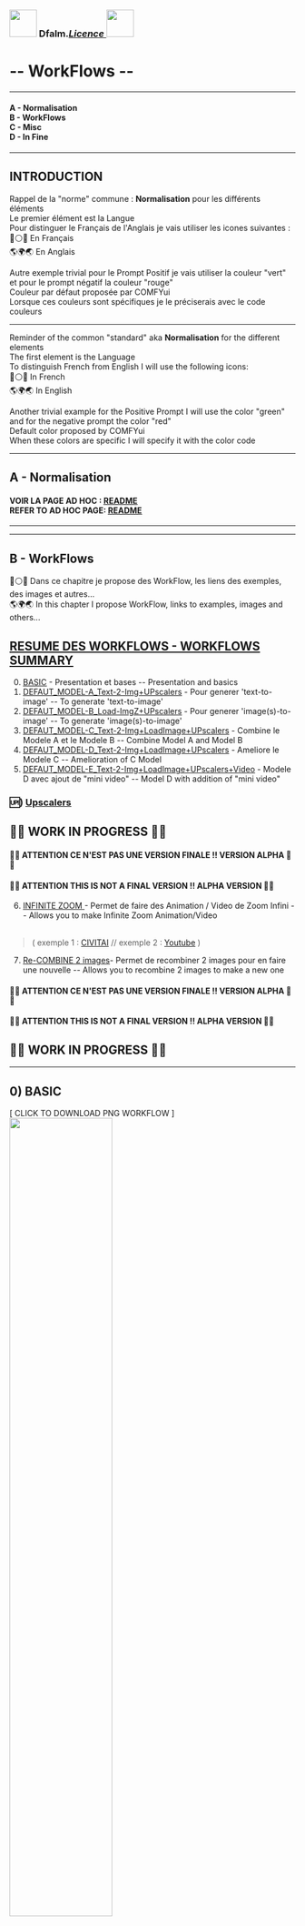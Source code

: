 ### <a href="https://creativecommons.org/publicdomain/zero/1.0/"><img src="https://raw.githubusercontent.com/Dfalm-Original/COMFYui/main/images/CC-0-Violet.png" height="48"></a> Dfalm.<i>[Licence ](https://github.com/Dfalm-Original/COMFYui?tab=License-1-ov-file)</i><a href="https://fr.wikipedia.org/wiki/WTFPL"><img src="https://raw.githubusercontent.com/Dfalm-Original/COMFYui/main/images/WTFPL_logo.svg.png" height="48"></a>
# **-- WorkFlows --**
<hr>

#### A - Normalisation<br>B - WorkFlows<br>C - Misc<br>D - In Fine
----
## INTRODUCTION
Rappel de la "norme" commune : **Normalisation** pour les différents éléments<br>
Le premier élément est la Langue<br>
Pour distinguer le Français de l'Anglais je vais utiliser les icones suivantes :<br>
🔵⚪️🔴 En Français<br>
🌎🌍🌏 En Anglais

Autre exemple trivial pour le Prompt Positif je vais utiliser la couleur "vert" et pour le prompt négatif la couleur "rouge"<br>
Couleur par défaut proposée par COMFYui<br>
Lorsque ces couleurs sont spécifiques je le préciserais avec le code couleurs

---
Reminder of the common "standard" aka **Normalisation** for the different elements<br>
The first element is the Language<br>
To distinguish French from English I will use the following icons:<br>
🔵⚪️🔴 In French<br>
🌎🌍🌏 In English<br>

Another trivial example for the Positive Prompt I will use the color "green" and for the negative prompt the color "red"<br>
Default color proposed by COMFYui<br>
When these colors are specific I will specify it with the color code

---
## A - Normalisation
#### VOIR LA PAGE AD HOC :  [ <u>README</u> ](https://github.com/Dfalm-Original/COMFYui)<br>REFER TO AD HOC PAGE: [ <u>README</u> ](https://github.com/Dfalm-Original/COMFYui)


-----
-----

## B - WorkFlows
🔵⚪️🔴 Dans ce chapitre je propose des WorkFlow, les liens des exemples, des images et autres...<br>🌎🌍🌏 In this chapter I propose WorkFlow, links to examples, images and others...

## [RESUME DES WORKFLOWS - WORKFLOWS SUMMARY ](Dfalm_Workflows.md)

0) <u>[BASIC](BASIC.md)</u> - Presentation et bases -- Presentation and basics
1) <u>[DEFAUT_MODEL-A_Text-2-Img+UPscalers](DEFAUT_MODEL-A.md)</u> - Pour generer 'text-to-image' -- To generate 'text-to-image'
2) <u>[DEFAUT_MODEL-B_Load-ImgZ+UPscalers](DEFAUT_MODEL-B.md)</u> - Pour generer 'image(s)-to-image' -- To generate 'image(s)-to-image'
3) <u>[DEFAUT_MODEL-C_Text-2-Img+LoadImage+UPscalers](DEFAUT_MODEL-C.md)</u> - Combine le Modele A et le Modele B -- Combine Model A and Model B
4) <u>[DEFAUT_MODEL-D_Text-2-Img+LoadImage+UPscalers](DEFAUT_MODEL-D.md)</u> - Ameliore le Modele C -- Amelioration of C Model
5) <u>[DEFAUT_MODEL-E_Text-2-Img+LoadImage+UPscalers+Video](DEFAUT_MODEL-E.md)</u> - Modele D avec ajout de "mini video" -- Model D with addition of "mini video"

### 🆙) <u>[Upscalers](Upscalers.md)</u>

## 🚧🚧 WORK IN PROGRESS 🚧🚧

#### 🚨🚨 ATTENTION CE N'EST PAS UNE VERSION FINALE !! VERSION ALPHA 🚨🚨
#### 🚨🚨 ATTENTION THIS IS NOT A FINAL VERSION !! ALPHA VERSION 🚨🚨
6) <u> [INFINITE ZOOM](Infinite-Zoom.md) </u>- Permet de faire des Animation / Video de Zoom Infini -- Allows you to make Infinite Zoom Animation/Video<br><br>
> (  exemple 1 : [CIVITAI](https://civitai.com/images/34925284) // exemple 2 : [Youtube](https://youtube.com/shorts/W1ugyeAG0Ys)  )<br> 

7) <u> [Re-COMBINE 2 images](Combine.md)</u>- Permet de recombiner 2 images pour en faire une nouvelle -- Allows you to recombine 2 images to make a new one<br>
#### 🚨🚨 ATTENTION CE N'EST PAS UNE VERSION FINALE !! VERSION ALPHA 🚨🚨
#### 🚨🚨 ATTENTION THIS IS NOT A FINAL VERSION !! ALPHA VERSION 🚨🚨
## 🚧🚧 WORK IN PROGRESS 🚧🚧 


<hr>

## 0) BASIC
[ CLICK TO DOWNLOAD PNG WORKFLOW ]<br>
<a href="Defaut/BASIC.png"><img src="Defaut/images/BASIC-V1.00-notes.jpg" width="60%"></a><br>

🔵⚪️🔴  Remplace le workflow **"default"**<br>  🌎🌍🌏 Replaces **"default"** workflow<br>
<img src="Defaut/images/default.png" width="30%"><br>

## 🔵⚪️🔴 VOIR LE WORKFLOW EN DETAIL  [ CLICK ] [BASIC](BASIC.md)<br>🌎🌍🌏 SEE THE WORKFLOW IN DETAIL [ CLICK ] [BASIC](BASIC.md)

### - Pour les UPScaler voir le chapitre idoine / UPScaler go to : <u>🆙 [Upscalers](Upscalers.md) </u>

<hr>

## I) -A-  DEFAUT_MODEL-A_Text-2-Img+UPscalers
[ CLICK TO DOWNLOAD PNG WORKFLOW ]<br>
<a href="Defaut/DEFAUT_MODEL-A_Text-2-Img+UPscalers.png"><img src="Defaut/images/DEFAUT_MODEL-A_Text-2-Img+UPscalersV1.00-notes.jpg" height="50%"></a><br>  


## 🔵⚪️🔴 Permet de faire *text-to-image* avec des options de *prompts* et la possibilité d'*UPScaler* l'image rendue <br>
#### ( Par defaut les deux UPscalers sont désactivés ❌ )
### Toutes les Options restent comnunes [ [BASIC](BASIC.md) ] :

## 🌎🌍🌏 Allows to do *text-to-image* with *prompts* options and the ability to *UPScaler* the rendered image <br>
#### ( By default both UPscalers are disabled ❌ )
### All Options remain common [ [BASIC](BASIC.md) ] :

## 🔵⚪️🔴 VOIR LE WORKFLOW EN DETAIL  [ CLICK ] [DEFAUT_MODEL-A_Text-2-Img+UPscalers](DEFAUT_MODEL-A.md)<br>🌎🌍🌏 SEE THE WORKFLOW IN DETAIL [ CLICK ] [DEFAUT_MODEL-A_Text-2-Img+UPscalers](DEFAUT_MODEL-A.md)

### - Pour les UPScaler voir le chapitre idoine / UPScaler go to : <u>🆙 [Upscalers](Upscalers.md) </u>

<hr>

## II) -B- DEFAUT_MODEL-B_Load-ImgZ+UPscalers
[ CLICK TO DOWNLOAD PNG WORKFLOW ]<br>
<a href="Defaut/DEFAUT_MODEL-B_Load-ImgZ+UPscalers.png"><img src="Defaut/images/DEFAUT_MODEL-B_Load-ImgZ+UPscalersV1.00-notes.jpg" height="50%"></a><br>

## 🔵⚪️🔴 Permet d'Upscaler des images avec 2 Upscalers<br>
#### ( Par defaut l'UPscaler "Hires/Lent" U2💜 est désactivé ❌ )
### Toutes les Options restent comnunes [ [BASIC](BASIC.md) ] :

## 🌎🌍🌏 Allows to Upscale images with 2 Upscalers<br>
#### ( By default the "Hires/Lent" U2💜 UPscaler is disabled ❌ )
### All Options remain common [ [BASIC](BASIC.md) ] :

## 🔵⚪️🔴 VOIR LE WORKFLOW EN DETAIL  [ CLICK ] [DEFAUT_MODEL-B_Load-ImgZ+UPscalers](DEFAUT_MODEL-B.md)<br>🌎🌍🌏 SEE THE WORKFLOW IN DETAIL [ CLICK ] [DEFAUT_MODEL-B_Load-ImgZ+UPscalers](DEFAUT_MODEL-B.md)

### - Pour les UPScaler voir le chapitre idoine / UPScaler go to : <u>🆙 [Upscalers](Upscalers.md) </u>

<hr>

## III) - C - DEFAUT_MODEL-C_Text-2-Img+LoadImage+UPscalers 
[ CLICK TO DOWNLOAD PNG WORKFLOW ]<br>
<a href="Defaut/DEFAUT_MODEL-C_Text-2-Img+LoadImage+UPscalers.png"><img src="Defaut/images/DEFAUT_MODEL-C_Text-2-Img+LoadImage+UPscalersV1.00.jpg" height="50%">

### 🐞 BUG TRIVIAL 🐞 : - Bug Section
## 🔵⚪️🔴 Combine le Modele A et le Modele B<br>
A - Permet de faire *text-to-image* avec des options de *prompts* <br>
B - Permet de faire du *image-to-image* avec des options de *prompts* avec l'option '**denoise**' ( **💙 D** )<br>
### Toutes les Options restent comnunes [ [BASIC](BASIC.md) ] :

## 🌎🌍🌏 Combines Model A and Model B<br>
A - Allows you to do *text-to-image* with *prompts* options <br>
B - Allows you to do *image-to-image* with *prompts* options with the '**denoise**' option ( **💙 D** )<br>
### All Options remain common [ [BASIC](BASIC.md) ] :

## 🔵⚪️🔴 VOIR LE WORKFLOW EN DETAIL  [ CLICK ] [DEFAUT_MODEL-C_Text-2-Img+LoadImage+UPscalers](DEFAUT_MODEL-C.md) <br>🌎🌍🌏 SEE THE WORKFLOW IN DETAIL [ CLICK ] [DEFAUT_MODEL-C_Text-2-Img+LoadImage+UPscalers](DEFAUT_MODEL-C.md)

### - Pour les UPScaler voir le chapitre idoine / UPScaler go to : <u>🆙 [Upscalers](Upscalers.md) </u>

<hr>
<hr>
<hr>

## IV) - D - DEFAUT_MODEL-D_Text-2-Img+LoadImage+UPscalers + Boucle (Loop)
[ CLICK TO DOWNLOAD PNG WORKFLOW ]<br>
<a href="Defaut/DEFAUT_MODEL-D_Text-2-Img+LoadImage+UPscalers.png"><img src="Defaut/images/DEFAUT_MODEL-D_Text-2-Img+LoadImage+UPscalers-notes.jpg" height="50%">

### 🐞 BUG TRIVIAL 🐞 : - Bug Section
## 🔵⚪️🔴 Modele C Ameliore <br>
Rajoute une boucle (❤️ Loop) et permet de re-injecter l'image generer pour la retravailler

## - **💜Loop** Choix de generation d'image
Choisir entre 5 options :
- [1] <b>text 2 image </b> -  Ksampler "calcul" de l'image <br>
- [2] <b>Load-Image </b>: une seule image <br>
- [3] <b>Load Batch image </b> / répertoire  <br>
- [4] <b>Load Image From URL </b>: depuis 'internet' <br>
- Option 5 : 💜 [5]  <b>Image Receiver</b> Boucle = permet de re-injecter l'image produite pour la retravailler<br>


### Toutes les Options restent comnunes au [ [ modele C ](DEFAUT_MODEL-C.md) ] & au modele [ [BASIC](BASIC.md) ] :





## 🌎🌍🌏 Improved Model C <br>
Adds a ❤️Loop and allows to re-inject the generated image to rework it

## - **💜Loop** Image generation choice
Choose between 5 options:
- [1] <b>text 2 image</b> - Ksampler "calculation" of the image <br>
- [2] <b>Load-Image</b>: a single image <br>
- [3] <b>Load Batch image</b> / directory <br>
- [4] <b>Load Image From URL</b>: from 'internet' <br>
- Option 5 : 💜 [5]  <b>Image Receiver</b>Loop = allows you to re-inject the image produced to rework it<br>


### All Options remain common to the [ [ C model ](DEFAUT_MODEL-C.md) ] & to the [ [BASIC](BASIC.md) ] model:





## 🔵⚪️🔴 VOIR LE WORKFLOW EN DETAIL  [ CLICK ] [DEFAUT_MODEL-D_Text-2-Img+LoadImage+UPscalers](DEFAUT_MODEL-D.md) <br>🌎🌍🌏 SEE THE WORKFLOW IN DETAIL [ CLICK ] [DEFAUT_MODEL-D_Text-2-Img+LoadImage+UPscalers](DEFAUT_MODEL-D.md)

### - Pour les UPScaler voir le chapitre idoine / UPScaler go to : <u>🆙 [Upscalers](Upscalers.md) </u>


<hr>

## V) - E -DEFAUT_MODEL-E_Text-2-Img+LoadImage+UPscalers+Video
[ CLICK TO DOWNLOAD PNG WORKFLOW ]<br>
<a href="Defaut/DEFAUT_MODEL-E_Text-2-Img+LoadImage+UPscalers+Video.png"><img src="Defaut/images/DEFAUT_MODEL-E_Text-2-Img+LoadImage+UPscalers+VideoV1.00-notes.jpg" height="50%">

### 🐞 BUG TRIVIAL 🐞 : - Bug Section
## 🔵⚪️🔴 Modele D Ameliore<br>Il s'agit du Modele D avec l'ajout de "mini" video **V⚪️**

## - **⚪️ Video on/off
Pour les options voir le GitHub de **[akatz-ai](https://github.com/akatz-ai)** : <u>[ComfyUI-Depthflow-Nodes](https://github.com/akatz-ai/ComfyUI-Depthflow-Nodes)</u>

### Toutes les Options restent comnunes au [ [ modele D ](DEFAUT_MODEL-D.md) ] & au modele [ [BASIC](BASIC.md) ] :


## 🌎🌍🌏 Modele D Ameliorations<br>This is Modele D with the addition of "mini" video **V⚪️**
## - **⚪️ Video on/off
For options see the GitHub of **[akatz-ai](https://github.com/akatz-ai)**: <u>[ComfyUI-Depthflow-Nodes](https://github.com/akatz-ai/ComfyUI-Depthflow-Nodes)</u>

### All Options remain common to the [ [ D model ](DEFAUT_MODEL-D.md) ] & to the [ [BASIC](BASIC.md) ] model:

<img src="Defaut/DEFAUT_MODEL-E_Text-2-Img+LoadImage+UPscalers+Video.png" width="20%"> -------> 
<img src="Defaut/DEFAUT_MODEL-E_Text-2-Img+LoadImage+UPscalers+Video.gif" width="20%">

## 🔵⚪️🔴 VOIR LE WORKFLOW EN DETAIL  [ CLICK ] [DEFAUT_MODEL-E_Text-2-Img+LoadImage+UPscalers+Video](DEFAUT_MODEL-E.md)<br>🌎🌍🌏 SEE THE WORKFLOW IN DETAIL [ CLICK ] [DEFAUT_MODEL-E_Text-2-Img+LoadImage+UPscalers+Video](DEFAUT_MODEL-E.md)

### - Pour les UPScaler voir le chapitre idoine / UPScaler go to : <u>🆙 [Upscalers](Upscalers.md) </u>

<hr>
<hr>

## 🆙) Upscalers :
### Hires - Lent / Slow  

Il y a deux Upscalers, un rapide et un "lent" qui fait du refiner

## 🔵⚪️🔴 VOIR LES DETAILS  [ CLICK ] [Upscalers](Upscalers.md)<br>🌎🌍🌏 SEE DETAILS [ CLICK ] [Upscalers](Upscalers.md)


## ℹ️ INFORMATION : 
## 📥 Telecharger des modeles / download models :
 [OPEN UPSCALER](https://openmodeldb.info) : https://openmodeldb.info
#### INSTALLER LES MODELES DANS / INSTALL MODELS IN

.\ComfyUI\Models\upscale_models

-----
-----

<h1>C - MISC</h1>

### Conseil / Advice
🔵⚪️🔴 Pour la preview image j'utilise egalement la couleur noire et uniquement "PREVIEW IMAGE"<br>
Je conseille d'utiliser les "SD" Prompt generator et Prompt Saver 1️⃣ pour diverses raisons

🌎🌍🌏 For the preview image I also use black color and only "PREVIEW IMAGE"<br>
I recommend using the "SD" Prompt generator and Prompt Saver 1️⃣ for various reasons

1️⃣ SD Prompt Reader Node : https://github.com/receyuki/comfyui-prompt-reader-node<br>

# BUG

## 🐞 BUG TRIVIAL 🐞  
#### 🔵⚪️🔴  Specifique aux <u>[ 'MODEL-C' ](DEFAUT_MODEL-C.md)</u> & <u>[ 'MODEL-D' ](DEFAUT_MODEL-D.md)</u>
#### 🌎🌍🌏  Specific to <u>[ 'MODEL-C' ](DEFAUT_MODEL-C.md)</u> & <u>[ 'MODEL-D' ](DEFAUT_MODEL-D.md)</u>


🔵⚪️🔴 Il y a un BUG  resolu : C'est un conflit entre ** text-to-image** VS **image-to-image** : <u>erreur VAE</u><br>
🌎🌍🌏 There is a BUG fixed: It is a conflict between ** text-to-image** VS ** image-to-image** : <u>VAE error</u><br><br>
<img src="Defaut/images/FLUX-bug-VAE.png" width="40%">

🔵⚪️🔴  2 Solutions : Pour contourner le probleme il faut desactiver/activer la VAE  <br>  
<u>Solution 1</u> : Manuellement desactiver/activer le "groupe" ad-hoc : **[ 🐞 TEXT-to-IMAGE / IMAGE-to-IMAGE 🐞 ]**<br>
🌎🌍🌏 2 Solutions : To get around the problem, you have to deactivate/activate the VAE <br>
<u>Solution 1</u>: Manually deactivate/activate the ad-hoc "group": **[ 🐞 TEXT-to-IMAGE / IMAGE-to-IMAGE 🐞 ]**<br>
<img src="Defaut/images/DEFAUT_MODEL-C_Text-2-Img+LoadImage+UPscalersV1.01-notes.jpg" width="40%"><br>
✅ ACITIVE = TEXT-to-IMAGE  // ❌ DESACTIVE = IMAGE-to-IMAGE

🔵⚪️🔴 <u>Solution 2</u> : Automatiquement = ne rien faire<br>  J'ai ajoute un noeud auto *mutte / demutte* qui actionne automatiquement la solution 1<br>
( Mais il y a un inconvenient 📑 )<br>
Lancer la queue normalement une erreur va apparaitre : [ KSampler ] ou [ VAEENCODE ]<br>
🌎🌍🌏 <u>Solution 2</u>: Automatically = do nothing<br> I added an auto node *mutte / demutte* which automatically activates solution 1<br>
( But there is a drawback 📑 )<br>
Launch the queue normally an error will appear: [ KSampler ] or [ VAEENCODE ]<br>
<img src="Defaut/images/ERROR-Ksampler.png" width="40%"><img src="Defaut/images/ERROR-VAE.png" width="40%"><br>

🔵⚪️🔴 Il suffit de relancer la queue pour que ça fonctionne correctement
### 📑 L'erreur se reproduira au premier changement text-to-image 🔂 image-to-text

🌎🌍🌏 Just restart the queue for it to work properly
### 📑 The error will reoccur on the first text-to-image change 🔂 image-to-text

### 🔵⚪️🔴 <u> EXPLICATION</u> L’interrupteur "auto mutte" fonctionne avec un cycle de retard<br>🌎🌍🌏 <u>EXPLANATION</u> The "auto mute" switch operates with a delay cycle<br>
<img src="Defaut/images/ERROR-auto-correction.png" width="40%"><br>
🔵⚪️🔴 Si la VAE est dans un etat (ON📲/📴OFF) et qu'on permutte la generation d'image text-to-image 🔂 image-to-text<br>  
Lorsqu'on a va generer la nouvelle image avec le nouveau choix( image-to-text 🔂 text-to-image ) la VAE est n'est pas dans l'etat correct (📴OFF/ON📲)<br>
1) Ca provoque l'erreur [ KSampler ] ou [ VAEENCODE ]<br>  
2) L'etat de la VAE bascule dans l'etat correct (ON📲/📴OFF) : on peut desormais generer l'image

🌎🌍🌏 If the VAE is in a state (ON📲/📴OFF) and we switch the image generation text-to-image 🔂 image-to-text<br>
When we are going to generate the new image with the new choice (image-to-text 🔂 text-to-image) the VAE is not in the correct state (📴OFF/ON📲)<br>
1) This causes the error [ KSampler ] or [ VAEENCODE ]<br>
2) The state of the VAE switches to the correct state (ON📲/📴OFF): we can now generate the image

### 🔵⚪️🔴 Soit on desactive/active manuellement soit en automatique avec une erreur non bloquante<br>🌎🌍🌏 Either manually deactivate/activate or automatically with a non-blocking error
<br>


### VOIR LA PAGE AD HOC :  [ <u>README - Section Bugs</u> ](https://github.com/Dfalm-Original/COMFYui)<br>REFER TO AD HOC PAGE:[ <u>README - Bugs Section </u>](https://github.com/Dfalm-Original/COMFYui)

---

<h1>D - In Fine</h1>

## Liens Utiles - Links usefull :
VIEILLES VERSIONS / OLDS VERSION  <b>COMFYui</b> :
https://github.com/comfyanonymous/ComfyUI/tags<br>
INDISPENSABLE : <b>COMFYui Manger</b> : https://github.com/ltdrdata/ComfyUI-Manager

### Beginner’s Guide to ComfyUI
By Andrew : https://stable-diffusion-art.com/comfyui/
### Unlock the Power of ComfyUI: A Beginner's Guide with Hands-On Practice
And "RUN WORKFLOW" online : https://www.runcomfy.com/tutorials/comfyui-beginners-guide
### ComfyUI WIKI
Your Ultimate Companion for Mastering Stable Diffusion ComfyUI : https://comfyui-wiki.com

----
### Credit
ComfyUI/[ComfyUI](https://github.com/comfyanonymous/ComfyUI) - A powerful and modular stable diffusion GUI.

**And, for all ComfyUI custom node developers**

🙏 Un grand merci au / Special Thanks to the  : <b>GOAT [ltdrdata](https://github.com/ltdrdata)</b><br>
[ComfyUI ltdrdata:FORK](https://github.com/comfyanonymous/ComfyUI)<br>
[ComfyUI-Manager](https://github.com/ltdrdata/ComfyUI-Manager)<br>
[ComfyUI-Impact-Pack](https://github.com/ltdrdata/ComfyUI-Impact-Pack)<br>
[ComfyUI-Inspire-Pack](https://github.com/ltdrdata/ComfyUI-Inspire-Pack)<br>
[ComfyUI-extension-tutorials](https://github.com/ltdrdata/ComfyUI-extension-tutorials)

----
----
### <a href="https://creativecommons.org/publicdomain/zero/1.0/"><img src="https://raw.githubusercontent.com/Dfalm-Original/COMFYui/main/images/CC-0-Violet.png" height="48"></a> Dfalm.<i>[Licence ](https://github.com/Dfalm-Original/COMFYui?tab=License-1-ov-file)</i><a href="https://fr.wikipedia.org/wiki/WTFPL"><img src="https://raw.githubusercontent.com/Dfalm-Original/COMFYui/main/images/WTFPL_logo.svg.png" height="48"></a>
<p><img alt="Github" src="http://Dfalm.fr/ComfyUI/Git-Logo-Dfalm.png" width="48"> github : <a href="https://github.com/Dfalm-Original/COMFYui" target="_blank">https://github.com/Dfalm-Original/COMFYui</a></p>
<p><img alt="Youtube" src="http://Dfalm.fr/ComfyUI/youtube+logoToon.png" width="48"> Youtube : <a href="https://www.youtube.com/@Dfalm" target="_blank">https://www.youtube.com/@Dfalm</a></p>